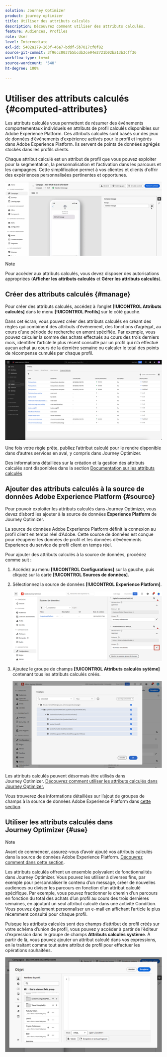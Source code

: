 ```yaml
---
solution: Journey Optimizer
product: journey optimizer
title: Utiliser des attributs calculés
description: Découvrez comment utiliser des attributs calculés.
feature: Audiences, Profiles
role: User
level: Intermediate
exl-id: 5402a179-263f-46a7-bddf-5b7017cf0f82
source-git-commit: 3f96cc0037b5bcdb2ce94e2721b02ba13b3cff36
workflow-type: tm+mt
source-wordcount: '540'
ht-degree: 100%

---
```


# Utiliser des attributs calculés {#computed-attributes}

Les attributs calculés vous permettent de résumer des événements comportementaux individuels en attributs de profil calculés disponibles sur Adobe Experience Platform. Ces attributs calculés sont basés sur des jeux de données d’événements d’expérience activés pour le profil et ingérés dans Adobe Experience Platform. Ils servent de points de données agrégés stockés dans les profils clients.

Chaque attribut calculé est un attribut de profil que vous pouvez exploiter pour la segmentation, la personnalisation et l’activation dans les parcours et les campagnes. Cette simplification permet à vos clientes et clients d’offrir des expériences personnalisées pertinentes et opportunes.


![](../rn/assets/do-not-localize/computed-attributes.gif)


>[!NOTE]
>
>Pour accéder aux attributs calculés, vous devez disposer des autorisations appropriées (**Afficher les attributs calculés** et **Gérer les attributs calculés**).

## Créer des attributs calculés {#manage}

Pour créer des attributs calculés, accédez à l’onglet **[!UICONTROL Attributs calculés]** dans le menu **[!UICONTROL Profils]** sur le côté gauche.

Dans cet écran, vous pouvez créer des attributs calculés en créant des règles qui combinent des attributs d’événement, des fonctions d’agrégat, au cours d’une période de recherche en amont spécifiée. Par exemple, vous pouvez calculer la somme des achats effectués au cours des trois derniers mois, identifier l’article le plus récent consulté par un profil qui n’a effectué aucun achat au cours de la dernière semaine ou calculer le total des points de récompense cumulés par chaque profil.

![](assets/computed-attributes.png)

Une fois votre règle prête, publiez l’attribut calculé pour le rendre disponible dans d’autres services en aval, y compris dans Journey Optimizer.

Des informations détaillées sur la création et la gestion des attributs calculés sont disponibles dans la section [Documentation sur les attributs calculés](https://experienceleague.adobe.com/docs/experience-platform/profile/computed-attributes/overview.html?lang=fr)

## Ajouter des attributs calculés à la source de données Adobe Experience Platform {#source}

Pour pouvoir exploiter les attributs calculés dans Journey Optimizer, vous devez d’abord les ajouter à la source de données **Experience Platform** de Journey Optimizer.

La source de données Adobe Experience Platform définit la connexion au profil client en temps réel d’Adobe. Cette source de données est conçue pour récupérer les données de profil et les données d’événements Experience du service de profil client en temps réel.

Pour ajouter des attributs calculés à la source de données, procédez comme suit :

1. Accédez au menu **[!UICONTROL Configurations]** sur la gauche, puis cliquez sur la carte **[!UICONTROL Sources de données]**.

1. Sélectionnez la source de données **[!UICONTROL Experience Platform]**.

   ![](assets/computed-attributes-add.png)

1. Ajoutez le groupe de champs **[!UICONTROL Attributs calculés sytème]** contenant tous les attributs calculés créés.

   ![](assets/computed-attributes-fieldgroup.png)

Les attributs calculés peuvent désormais être utilisés dans Journey Optimizer. [Découvrez comment utiliser les attributs calculés dans Journey Optimizer.](#use)

Vous trouverez des informations détaillées sur l’ajout de groupes de champs à la source de données Adobe Experience Platform dans [cette section](../datasource/adobe-experience-platform-data-source.md).

## Utiliser les attributs calculés dans Journey Optimizer {#use}

>[!NOTE]
>
>Avant de commencer, assurez-vous d’avoir ajouté vos attributs calculés dans la source de données Adobe Experience Platform. [Découvrez comment dans cette section](#source).

Les attributs calculés offrent un ensemble polyvalent de fonctionnalités dans Journey Optimizer. Vous pouvez les utiliser à diverses fins, par exemple pour personnaliser le contenu d’un message, créer de nouvelles audiences ou diviser les parcours en fonction d’un attribut calculé spécifique. Par exemple, vous pouvez fractionner le chemin d’un parcours en fonction du total des achats d’un profil au cours des trois dernières semaines, en ajoutant un seul attribut calculé dans une activité Condition. Vous pouvez également personnaliser un e-mail en affichant l’article le plus récemment consulté pour chaque profil.

Puisque les attributs calculés sont des champs d’attribut de profil créés sur votre schéma d’union de profil, vous pouvez y accéder à partir de l’éditeur d’expression dans le groupe de champs **Attributs calculés système**. À partir de là, vous pouvez ajouter un attribut calculé dans vos expressions, en le traitant comme tout autre attribut de profil pour effectuer les opérations souhaitées.

![](assets/computed-attributes-ajo.png)
